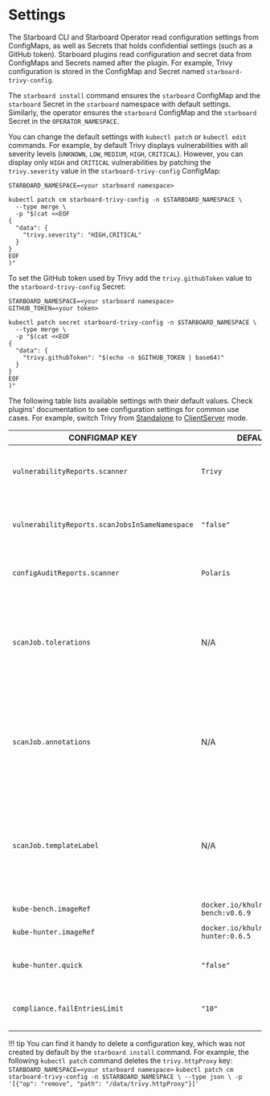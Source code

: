 # Settings

The Starboard CLI and Starboard Operator read configuration settings from ConfigMaps, as well as Secrets that holds
confidential settings (such as a GitHub token). Starboard plugins read configuration and secret data from ConfigMaps
and Secrets named after the plugin. For example, Trivy configuration is stored in the ConfigMap and Secret named
`starboard-trivy-config`.

The `starboard install` command ensures the `starboard` ConfigMap and the `starboard` Secret in the `starboard`
namespace with default settings. Similarly, the operator ensures the `starboard` ConfigMap and the `starboard` Secret in
the `OPERATOR_NAMESPACE`.

You can change the default settings with `kubectl patch` or `kubectl edit` commands. For example, by default Trivy
displays vulnerabilities with all severity levels (`UNKNOWN`, `LOW`, `MEDIUM`, `HIGH`, `CRITICAL`). However, you can
display only `HIGH` and `CRITICAL` vulnerabilities by patching the `trivy.severity` value in the `starboard-trivy-config`
ConfigMap:

```
STARBOARD_NAMESPACE=<your starboard namespace>
```
```
kubectl patch cm starboard-trivy-config -n $STARBOARD_NAMESPACE \
  --type merge \
  -p "$(cat <<EOF
{
  "data": {
    "trivy.severity": "HIGH,CRITICAL"
  }
}
EOF
)"
```

To set the GitHub token used by Trivy add the `trivy.githubToken` value to the `starboard-trivy-config` Secret:

```
STARBOARD_NAMESPACE=<your starboard namespace>
GITHUB_TOKEN=<your token>
```
```
kubectl patch secret starboard-trivy-config -n $STARBOARD_NAMESPACE \
  --type merge \
  -p "$(cat <<EOF
{
  "data": {
    "trivy.githubToken": "$(echo -n $GITHUB_TOKEN | base64)"
  }
}
EOF
)"
```

The following table lists available settings with their default values. Check plugins' documentation to see
configuration settings for common use cases. For example, switch Trivy from [Standalone] to [ClientServer] mode.

| CONFIGMAP KEY                                  | DEFAULT                               | DESCRIPTION                                                                                                                                                                                                                         |
|------------------------------------------------|---------------------------------------|-------------------------------------------------------------------------------------------------------------------------------------------------------------------------------------------------------------------------------------|
| `vulnerabilityReports.scanner`                 | `Trivy`                               | The name of the plugin that generates vulnerability reports. Either `Trivy` or `Khulnasoft`.                                                                                                                                              |
| `vulnerabilityReports.scanJobsInSameNamespace` | `"false"`                             | Whether to run vulnerability scan jobs in same namespace of workload. Set `"true"` to enable.                                                                                                                                       |
| `configAuditReports.scanner`                   | `Polaris`                             | The name of the plugin that generates config audit reports. Either `Polaris` or `Conftest`.                                                                                                                                         |
| `scanJob.tolerations`                          | N/A                                   | JSON representation of the [tolerations] to be applied to the scanner pods so that they can run on nodes with matching taints. Example: `'[{"key":"key1", "operator":"Equal", "value":"value1", "effect":"NoSchedule"}]'`           |
| `scanJob.annotations`                          | N/A                                   | One-line comma-separated representation of the annotations which the user wants the scanner pods to be annotated with. Example: `foo=bar,env=stage` will annotate the scanner pods with the annotations `foo: bar` and `env: stage` |
| `scanJob.templateLabel`                        | N/A                                   | One-line comma-separated representation of the template labels which the user wants the scanner pods to be labeled with. Example: `foo=bar,env=stage` will labeled the scanner pods with the labels `foo: bar` and `env: stage`     |
| `kube-bench.imageRef`                          | `docker.io/khulnasoft/kube-bench:v0.6.9` | kube-bench image reference                                                                                                                                                                                                          |
| `kube-hunter.imageRef`                         | `docker.io/khulnasoft/kube-hunter:0.6.5` | kube-hunter image reference                                                                                                                                                                                                         |
| `kube-hunter.quick`                            | `"false"`                             | Whether to use kube-hunter's "quick" scanning mode (subnet 24). Set to `"true"` to enable.                                                                                                                                          |
| `compliance.failEntriesLimit`                  | `"10"`                                | Limit the number of fail entries per control check in the cluster compliance detail report.                                                                                                                                         |

!!! tip
    You can find it handy to delete a configuration key, which was not created by default by the `starboard install`
    command. For example, the following `kubectl patch` command deletes the `trivy.httpProxy` key:
    ```
    STARBOARD_NAMESPACE=<your starboard namespace>
    ```
    ```
    kubectl patch cm starboard-trivy-config -n $STARBOARD_NAMESPACE \
      --type json \
      -p '[{"op": "remove", "path": "/data/trivy.httpProxy"}]'
    ```

[Standalone]: ./vulnerability-scanning/trivy.md#standalone
[ClientServer]: ./vulnerability-scanning/trivy.md#clientserver
[tolerations]: https://kubernetes.io/docs/concepts/scheduling-eviction/taint-and-toleration
